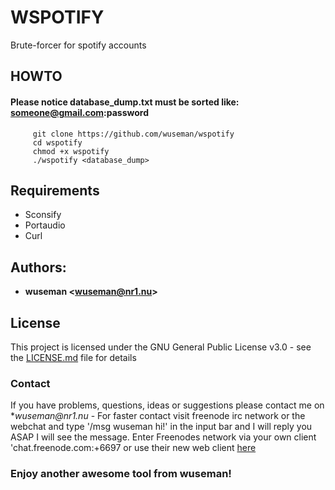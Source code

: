 # WSPOTIFY

Brute-forcer for spotify accounts

## HOWTO

#### Please notice database_dump.txt must be sorted like: someone@gmail.com:password

         git clone https://github.com/wuseman/wspotify
         cd wspotify
         chmod +x wspotify
         ./wspotify <database_dump> 

## Requirements

   * Sconsify
   * Portaudio
   * Curl

## Authors: 

* **wuseman <wuseman@nr1.nu\>** 

## License

This project is licensed under the GNU General Public License v3.0 - see the [LICENSE.md](LICENSE.md) file for details

### Contact

  If you have problems, questions, ideas or suggestions please contact me on *_wuseman@nr1.nu_  - For faster contact visit freenode irc network or the webchat and type '/msg wuseman hi!' in the input bar and I will reply you ASAP I will see the message.
  Enter Freenodes network via your own client 'chat.freenode.com:+6697 or use their new web client [here](https://webchat.freenode.net/)

### Enjoy another awesome tool from wuseman!

